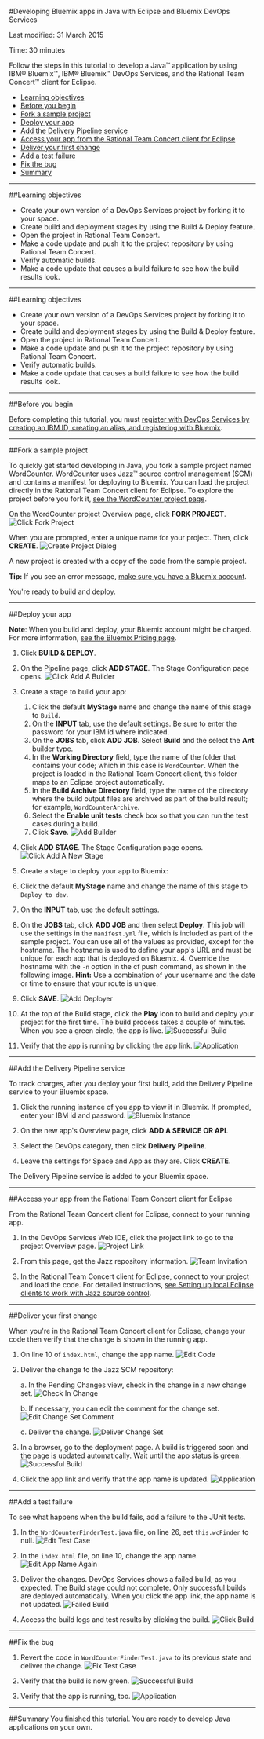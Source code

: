 #Developing Bluemix apps in Java with Eclipse and Bluemix DevOps Services


Last modified: 31 March 2015

Time: 30 minutes

Follow the steps in this tutorial to develop a Java&trade; application by using IBM&reg; Bluemix&trade;, IBM&reg; Bluemix&trade; DevOps Services, and the Rational Team Concert&trade; client for Eclipse. 

* [Learning objectives](#objectives)
* [Before you begin](#before_begin)
* [Fork a sample project](#fork_app)
* [Deploy your app](#deploy_app)
* [Add the Delivery Pipeline service](#add_pipeline)
* [Access your app from the Rational Team Concert client for Eclipse](#use_rtc)
* [Deliver your first change](#first_change)
* [Add a test failure](#test_failure)
* [Fix the bug](#fix_bug)
* [Summary](#summary)


---

<a name='objectives'></a>
##Learning objectives

* Create your own version of a DevOps Services project by forking it to your space.
* Create build and deployment stages by using the Build & Deploy feature.
* Open the project in Rational Team Concert.
* Make a code update and push it to the project repository by using Rational Team Concert.
* Verify automatic builds.
* Make a code update that causes a build failure to see how the build results look.


---
<a name='objectives'></a>
##Learning objectives

* Create your own version of a DevOps Services project by forking it to your space.
* Create build and deployment stages by using the Build & Deploy feature.
* Open the project in Rational Team Concert.
* Make a code update and push it to the project repository by using Rational Team Concert.
* Verify automatic builds.
* Make a code update that causes a build failure to see how the build results look.

---


<a name='before_begin'></a>
##Before you begin


Before completing this tutorial, you must [register with DevOps Services by creating an IBM ID, creating an alias, and registering with Bluemix](https://hub.jazz.net/register).

---

<a name='fork_app'></a>
##Fork a sample project

To quickly get started developing in Java, you fork a sample project named WordCounter. WordCounter uses Jazz&trade; source control management (SCM) and contains a manifest for deploying to Bluemix. You can load the project directly in the Rational Team Concert client for Eclipse. To explore the project before you fork it,  [see the WordCounter project page](https://hub.jazz.net/project/pskhadke/WordCounter/overview).


On the WordCounter project Overview page, click **FORK PROJECT**. 
![Click Fork Project](/tutorials/jazzrtc/images/click_fork_project.png "Click Fork Project")

When you are prompted, enter a unique name for your project. Then, click **CREATE**.
![Create Project Dialog](/tutorials/jazzrtc/images/create_project.png "Create Project Dialog")

A new project is created with a copy of the code from the sample project.

**Tip:** If you see an error message, [make sure you have a Bluemix account](//bluemix.net).

You're ready to build and deploy.

---
<a name='deploy_app'></a>
##Deploy your app

**Note**: When you build and deploy, your Bluemix account might be charged. For more information, [see the Bluemix Pricing page](https://bluemix.net/#/pricing).

1. Click **BUILD & DEPLOY**. 

3. On the Pipeline page, click **ADD STAGE**. The Stage Configuration page opens.
![Click Add A Builder](/tutorials/jazzrtc/images/add_builder.png "Click add a builder")

4. Create a stage to build your app:
    1. Click the default **MyStage** name and change the name of this stage to `Build`. 
    2. On the **INPUT** tab, use the default settings. Be sure to enter the password for your IBM id where indicated.  
	3. On the **JOBS** tab, click **ADD JOB**. Select **Build** and the select the **Ant** builder type.   
    4. In the **Working Directory** field, type the name of the folder that contains your code; which in this case is `WordCounter`. When the project is loaded in the Rational Team Concert client, this folder maps to an Eclipse project automatically.
    5. In the **Build Archive Directory** field, type the name of the directory where the build output files are archived as part of the build result; for example, `WordCounterArchive`.
    6. Select the **Enable unit tests** check box so that you can run the test cases during a build.
    7. Click **Save**.
![Add Builder](/tutorials/jazzrtc/images/configure_builder.png "Add Builder")

6. Click **ADD STAGE**. The Stage Configuration page opens.
![Click Add A New Stage](/tutorials/jazzrtc/images/add_deployer.png "Click add a new stage")

7.  Create a stage to deploy your app to Bluemix:
  1. Click the default **MyStage** name and change the name of this stage to `Deploy to dev`. 
  2. On the **INPUT** tab, use the default settings.
  3. On the **JOBS** tab, click **ADD JOB** and then select **Deploy**. This job will use the settings in the `manifest.yml` file, which is included as part of the sample project. You can use all of the values as provided, except for the hostname. The hostname is used to define your app's URL and must be unique for each app that is deployed on Bluemix.
      4. Override the hostname with the `-n` option in the cf push command, as shown in the following image.
     **Hint:** Use a combination of your username and the date or time to ensure that your route is unique.
  5. Click **SAVE**.
![Add Deployer](/tutorials/jazzrtc/images/configure_deployer.png "Add Deployer")

9. At the top of the Build stage, click the **Play** icon to build and deploy your project for the first time. The build process takes a couple of minutes. When you see a green circle, the app is live. 
![Successful Build](/tutorials/jazzrtc/images/build1_success.png "Successful Build")

10. Verify that the app is running by clicking the app link.
![Application](/tutorials/jazzrtc/images/app.png "Application")

---
<a name='add_pipeline'></a>
##Add the Delivery Pipeline service

To track charges, after you deploy your first build, add the Delivery Pipeline service to your Bluemix space.  

1. Click the running instance of you app to view it in Bluemix. If prompted, enter your IBM id and password.
![Bluemix Instance](/tutorials/jazzrtc/images/running_instance.png "Bluemix Instance")

2. On the new app's Overview page, click **ADD A SERVICE OR API**.

3. Select the DevOps category, then click **Delivery Pipeline**.

4. Leave the settings for Space and App as they are. Click **CREATE**.

The Delivery Pipeline service is added to your Bluemix space. 

---
<a name='use_rtc'></a>
##Access your app from the Rational Team Concert client for Eclipse

From the Rational Team Concert client for Eclipse, connect to your running app. 

1. In the DevOps Services Web IDE, click the project link to go to the project Overview page. 
![Project Link](/tutorials/jazzrtc/images/project_link.png "Project Link")

2. From this page, get the Jazz repository information. 
![Team Invitation](/tutorials/jazzrtc/images/team_invite.png "Team Invitation")

3. In the Rational Team Concert client for Eclipse, connect to your project and load the code. For detailed instructions, [see Setting up local Eclipse clients to work with Jazz source control](/docs/reference/jazz_scm_client).				

---
<a name='first_change'></a>
##Deliver your first change

When you're in the Rational Team Concert client for Eclipse, change your code then verify that the change is shown in the running app.

1. On line 10 of `index.html`, change the app name.
![Edit Code](/tutorials/jazzrtc/images/edit_code.png "Edit Code")

2. Deliver the change to the Jazz SCM repository:

	a. In the Pending Changes view, check in the change in a new change set.
	![Check In Change](/tutorials/jazzrtc/images/checkin.png "Check In Change")

	b. If necessary, you can edit the comment for the change set.
	![Edit Change Set Comment](/tutorials/jazzrtc/images/edit_comment.png "Edit Change Set Comment")
	
	c. Deliver the change. 
	![Deliver Change Set](/tutorials/jazzrtc/images/deliver.png "Deliver Change Set")

3. In a browser, go to the deployment page. A build is triggered soon and the page is updated automatically. Wait until the app status is green.
![Successful Build](/tutorials/jazzrtc/images/build2_success.png "Successful Build")

4. Click the app link and verify that the app name is updated.
![Application](/tutorials/jazzrtc/images/app2.png "Application") 

---
<a name='test_failure'></a>
##Add a test failure

To see what happens when the build fails, add a failure to the JUnit tests. 

1. In the `WordCounterFinderTest.java` file, on line 26, set `this.wcFinder` to null.
![Edit Test Case](/tutorials/jazzrtc/images/edit_testcase.png "Edit Test Case")

2. In the `index.html` file, on line 10, change the app name. 
![Edit App Name Again](/tutorials/jazzrtc/images/edit_code_2.png "Edit App Name Again")

3. Deliver the changes. DevOps Services shows a failed build, as you expected. The Build stage could not complete. Only successful builds are deployed automatically. When you click the app link, the app name is not updated.
![Failed Build](/tutorials/jazzrtc/images/build3_failure.png "Failed Build")

4. Access the build logs and test results by clicking the build.
![Click Build](/tutorials/jazzrtc/images/build_log.png "Click Build")

---
<a name='fix_bug'></a>
##Fix the bug

1. Revert the code in `WordCounterFinderTest.java` to its previous state and deliver the change.
![Fix Test Case](/tutorials/jazzrtc/images/fix_testcase.png "Fix Test Case")

2. Verify that the build is now green.
![Successful Build](/tutorials/jazzrtc/images/build4_success.png "Successful Build")

3. Verify that the app is running, too.
![Application](/tutorials/jazzrtc/images/app3.png "Application")
	

---
<a name='summary'></a>
##Summary
You finished this tutorial. You are ready to develop Java applications on your own. 
